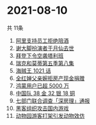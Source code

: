 # 2021-08-10
  共 11条

  <!-- BEGIN -->
  <!-- 最后更新时间:Tue Aug 10 2021 01:55:43 GMT+0000 (Coordinated Universal Time) -->
  1. [阿里支持员工拒绝陪酒 ](https://www.zhihu.com/search?q=阿里)
1. [谢大脚扮演者于月仙去世](https://www.zhihu.com/search?q=谢大脚)
1. [拜登下令空袭塔利班](https://www.zhihu.com/search?q=塔利班)
1. [瑞克和莫蒂第五季第八集](https://www.zhihu.com/search?q=瑞克和莫蒂)
1. [海贼王 1021 话](https://www.zhihu.com/search?q=海贼王)
1. [全红婵父亲婉拒房产现金捐赠](https://www.zhihu.com/search?q=全红婵父亲)
1. [鸿蒙用户已超 5000 万](https://www.zhihu.com/search?q=鸿蒙)
1. [中国队 38 金 32 银 18 铜](https://www.zhihu.com/search?q=中国队金牌)
1. [七部门联合调查「深房理」通报](https://www.zhihu.com/search?q=深房理)
1. [黑客组织攻击国内游戏](https://www.zhihu.com/search?q=弈剑行)
1. [动物园游客打架引发动物效仿](https://www.zhihu.com/search?q=北京动物园)
  <!-- END -->
  